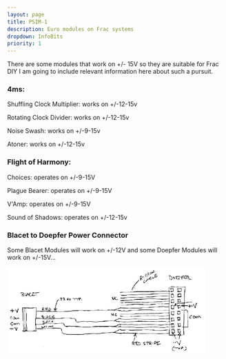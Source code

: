 ```yaml
---
layout: page
title: PSIM-1
description: Euro modules on Frac systems
dropdown: InfoBits
priority: 1
---
```




There are some modules that work on +/- 15V so they are suitable for Frac DIY
I am going to include relevant information here about such a pursuit.

<!--more-->


### 4ms:

Shuffling Clock Multiplier: works on +/-12-15v

Rotating Clock Divider: works on +/-12-15v

Noise Swash: works on +/-9-15v

Atoner: works on +/-12-15v 


### Flight of Harmony:

Choices: operates on +/-9-15V

Plague Bearer: operates on +/-9-15V

V'Amp: operates on +/-9-15V

Sound of Shadows: operates on +/-12-15v


### Blacet to Doepfer Power Connector

Some Blacet Modules will work on +/-12V and some Doepfer Modules will work on +/-15V... 

![BlacetDoepferConnector](https://github.com/FracModular/Blacet/raw/master/BlacetDoepPsConn.gif)
